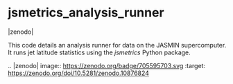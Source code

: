 # jsmetrics_analysis_runner

|zenodo|


This code details an analysis runner for data on the JASMIN supercomputer. It runs jet latitude statistics using the _jsmetrics_ Python package.

.. |zenodo| image:: https://zenodo.org/badge/705595703.svg
  :target: https://zenodo.org/doi/10.5281/zenodo.10876824
